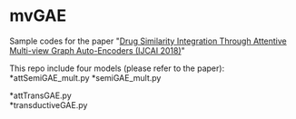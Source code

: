 # mvGAE
Sample codes for the paper "[Drug Similarity Integration Through Attentive Multi-view Graph Auto-Encoders (IJCAI 2018)](https://arxiv.org/abs/1804.10850)"

This repo include four models (please refer to the paper):
 	*attSemiGAE_mult.py
  *semiGAE_mult.py
  
  *attTransGAE.py   	
  *transductiveGAE.py
